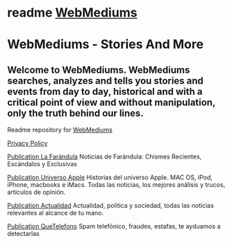 # readme [WebMediums](https://webmediums.com)
# WebMediums - Stories And More
## Welcome to WebMediums. WebMediums searches, analyzes and tells you stories and events from day to day, historical and with a critical point of view and without manipulation, only the truth behind our lines.

Readme repository for [WebMediums](https://webmediums.com)

[Privacy Policy](https://webmediums.com/policy)

[Publication La Farándula](https://webmediums.com/la-farandula) Noticias de Farándula: Chismes Recientes, Escándalos y Exclusivas

[Publication Universo Apple](https://webmediums.com/universo-apple) Historias del universo Apple. MAC OS, iPod, iPhone, macbooks e iMacs. Todas las noticias, los mejores análisis y trucos, artículos de opinión.

[Publication Actualidad](https://webmediums.com/actualidad) Actualidad, politica y sociedad, todas las noticias relevantes al alcance de tu mano.

[Publication QueTelefono](https://webmediums.com/quetelefono) Spam telefónico, fraudes, estafas, te ayduamos a detectarlas


